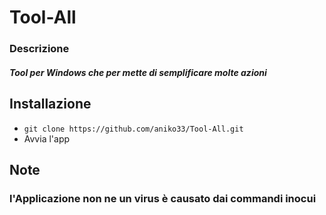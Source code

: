# Tool-All

### Descrizione
##### Tool per Windows che per mette di semplificare molte azioni

## Installazione
+ `git clone https://github.com/aniko33/Tool-All.git`
+ Avvia l'app

## Note
### l'Applicazione non ne un virus è causato dai commandi inocui
